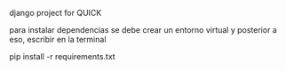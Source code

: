 django project for QUICK


para instalar dependencias se debe crear un entorno virtual y posterior a eso, escribir en la terminal

pip install -r requirements.txt

